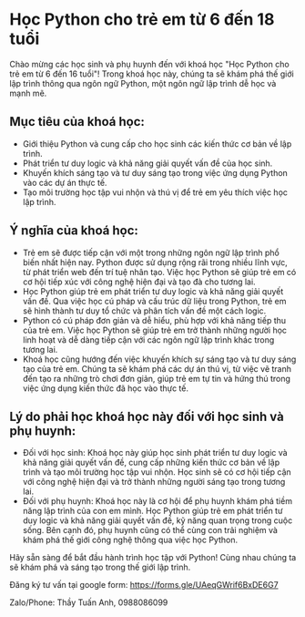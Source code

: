 # Học Python cho trẻ em từ 6 đến 18 tuổi

Chào mừng các học sinh và phụ huynh đến với khoá học "Học Python cho trẻ em từ 6 đến 16 tuổi"! Trong khoá học này, chúng ta sẽ khám phá thế giới lập trình thông qua ngôn ngữ Python, một ngôn ngữ lập trình dễ học và mạnh mẽ. 

## Mục tiêu của khoá học:
- Giới thiệu Python và cung cấp cho học sinh các kiến thức cơ bản về lập trình.
- Phát triển tư duy logic và khả năng giải quyết vấn đề của học sinh.
- Khuyến khích sáng tạo và tư duy sáng tạo trong việc ứng dụng Python vào các dự án thực tế.
- Tạo môi trường học tập vui nhộn và thú vị để trẻ em yêu thích việc học lập trình.

## Ý nghĩa của khoá học:
- Trẻ em sẽ được tiếp cận với một trong những ngôn ngữ lập trình phổ biến nhất hiện nay. Python được sử dụng rộng rãi trong nhiều lĩnh vực, từ phát triển web đến trí tuệ nhân tạo. Việc học Python sẽ giúp trẻ em có cơ hội tiếp xúc với công nghệ hiện đại và tạo đà cho tương lai.
- Học Python giúp trẻ em phát triển tư duy logic và khả năng giải quyết vấn đề. Qua việc học cú pháp và cấu trúc dữ liệu trong Python, trẻ em sẽ hình thành tư duy tổ chức và phân tích vấn đề một cách logic.
- Python có cú pháp đơn giản và dễ hiểu, phù hợp với khả năng tiếp thu của trẻ em. Việc học Python sẽ giúp trẻ em trở thành những người học linh hoạt và dễ dàng tiếp cận với các ngôn ngữ lập trình khác trong tương lai.
- Khoá học cũng hướng đến việc khuyến khích sự sáng tạo và tư duy sáng tạo của trẻ em. Chúng ta sẽ khám phá các dự án thú vị, từ việc vẽ tranh đến tạo ra những trò chơi đơn giản, giúp trẻ em tự tin và hứng thú trong việc ứng dụng kiến thức đã học vào thực tế.

## Lý do phải học khoá học này đối với học sinh và phụ huynh:
- Đối với học sinh: Khoá học này giúp học sinh phát triển tư duy logic và khả năng giải quyết vấn đề, cung cấp những kiến thức cơ bản về lập trình và tạo môi trường học tập vui nhộn. Học sinh sẽ có cơ hội tiếp cận với công nghệ hiện đại và trở thành những người sáng tạo trong tương lai.
- Đối với phụ huynh: Khoá học này là cơ hội để phụ huynh khám phá tiềm năng lập trình của con em mình. Học Python giúp trẻ em phát triển tư duy logic và khả năng giải quyết vấn đề, kỹ năng quan trọng trong cuộc sống. Bên cạnh đó, phụ huynh cũng có thể cùng con trải nghiệm và khám phá thế giới công nghệ thông qua việc học Python.

Hãy sẵn sàng để bắt đầu hành trình học tập với Python! Cùng nhau chúng ta sẽ khám phá và sáng tạo trong thế giới lập trình.

Đăng ký tư vấn tại google form: https://forms.gle/UAeqGWrif6BxDE6G7

Zalo/Phone: Thầy Tuấn Anh, 0988086099
